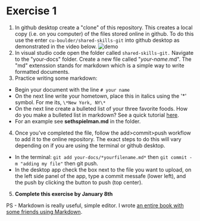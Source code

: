 # Exercise 1

1.  In github desktop create a "clone" of this repository.  This creates a local copy (i.e. on you computer) of the files stored online in github.  To do this use the enter `cu-boulder/shared-skills-git` into github desktop as demonstrated in the video below.
![demo](./images/clone-using-github-desktop.gif)
2.  In visual studio code open the folder called `shared-skills-git.`  Navigate to the "your-docs" folder.  Create a new file called "*your-name*.md".  The "md" extenssion stands for markdown which is a simple way to write formatted documents.
3.  Practice writing some markdown:
  * Begin your document with the line `# your name`
  * On the next line write your hometown, place this in italics using the '*' symbol.  For me its, `\*New York, NY\*`
  * On the next line create a bulleted list of your three favorite foods.  How do you make a bulleted list in markdown?  See a quick tutorial [here](https://guides.github.com/features/mastering-markdown/).
  * For an example see **sethspielman.md** in the folder.
4. Once you've completed the file, follow the add>commit>push workflow to add it to the online repository.  The exact steps to do this will vary depending on if you are using the terminal or github desktop.
  * In the terminal: `git add your-docs/*yourfilename.md*` then `git commit -m "adding my file"` then git push.
  * In the desktop app check the box next to the file you want to upload, on the left side panel of the app, type a commit messafe (lower left), and the push by clicking the button to push (top center).
5.  **Complete this exercise by January 8th**

PS - Markdown is really useful, simple editor.  I wrote [an entire book with some friends using Markdown](https://www.amazon.com/Urban-Analytics-Spatial-Gis/dp/1473958636).